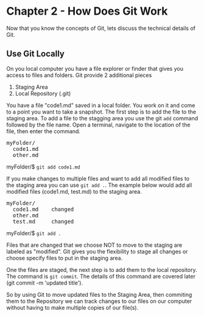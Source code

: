 # Chapter 2 - How Does Git Work
Now that you know the concepts of Git, lets discuss the technical details of Git.

## Use Git Locally
On you local computer you have a file explorer or finder that gives you access to files and folders. 
Git provide 2 additional pieces
1. Staging Area
2. Local Repository (.git)

You have a file "code1.md" saved in a local folder. You work on it and come to a point you want to take a snapshot. The first step is to add the file to the staging area.
To add a file to the stagging area you use the git `add` command followed by the file name.
Open a terminal, navigate to the location of the file, then enter the command.

<pre>
myFolder/
  code1.md
  other.md
</pre>

myFolder/$ `git add code1.md`

If you make changes to multiple files and want to add all modified files to the staging area you can use `git add .`.  The example below would add all modified files (code1.md, test.md) to the staging area.

<pre>
myFolder/
  code1.md    changed
  other.md
  test.md     changed
</pre>

myFolder/$ `git add .`


Files that are changed that we choose NOT to move to the staging are labeled as "modified".
Git gives you the flexibility to stage all changes or choose specify files to put in the staging area.

One the files are staged, the next step is to add them to the local repository.
The command is `git commit`. The details of this command are covered later (git commit -m 'updated title').

So by using Git to move updated files to the Staging Area, then commiting them to the Repository we can track changes to our files on our computer without having to make multiple copies of our file(s).




